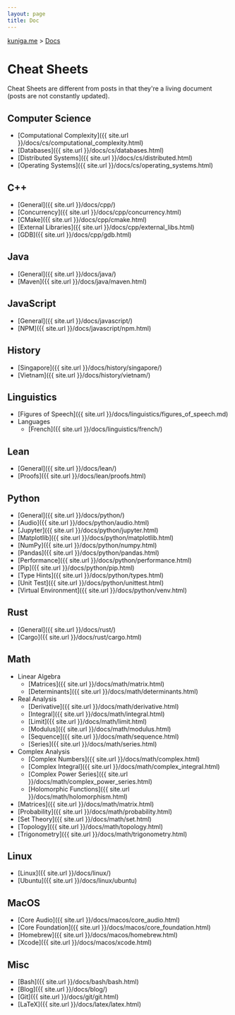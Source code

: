 ```yaml
---
layout: page
title: Doc
---
```


<p>
  <a href="{{ site.url }}">kuniga.me</a> > <a href="{{ site.url }}/docs">Docs</a>
</p>

# Cheat Sheets

Cheat Sheets are different from posts in that they're a living document (posts are not constantly updated).

## Computer Science

* [Computational Complexity]({{ site.url }}/docs/cs/computational_complexity.html)
* [Databases]({{ site.url }}/docs/cs/databases.html)
* [Distributed Systems]({{ site.url }}/docs/cs/distributed.html)
* [Operating Systems]({{ site.url }}/docs/cs/operating_systems.html)

## C++

* [General]({{ site.url }}/docs/cpp/)
* [Concurrency]({{ site.url }}/docs/cpp/concurrency.html)
* [CMake]({{ site.url }}/docs/cpp/cmake.html)
* [External Libraries]({{ site.url }}/docs/cpp/external_libs.html)
* [GDB]({{ site.url }}/docs/cpp/gdb.html)

## Java

* [General]({{ site.url }}/docs/java/)
* [Maven]({{ site.url }}/docs/java/maven.html)

## JavaScript

* [General]({{ site.url }}/docs/javascript/)
* [NPM]({{ site.url }}/docs/javascript/npm.html)

## History

* [Singapore]({{ site.url }}/docs/history/singapore/)
* [Vietnam]({{ site.url }}/docs/history/vietnam/)

## Linguistics

* [Figures of Speech]({{ site.url }}/docs/linguistics/figures_of_speech.md)
* Languages
  * [French]({{ site.url }}/docs/linguistics/french/)

## Lean

* [General]({{ site.url }}/docs/lean/)
* [Proofs]({{ site.url }}/docs/lean/proofs.html)

## Python

* [General]({{ site.url }}/docs/python/)
* [Audio]({{ site.url }}/docs/python/audio.html)
* [Jupyter]({{ site.url }}/docs/python/jupyter.html)
* [Matplotlib]({{ site.url }}/docs/python/matplotlib.html)
* [NumPy]({{ site.url }}/docs/python/numpy.html)
* [Pandas]({{ site.url }}/docs/python/pandas.html)
* [Performance]({{ site.url }}/docs/python/performance.html)
* [Pip]({{ site.url }}/docs/python/pip.html)
* [Type Hints]({{ site.url }}/docs/python/types.html)
* [Unit Test]({{ site.url }}/docs/python/unittest.html)
* [Virtual Environment]({{ site.url }}/docs/python/venv.html)

## Rust

* [General]({{ site.url }}/docs/rust/)
* [Cargo]({{ site.url }}/docs/rust/cargo.html)

## Math

* Linear Algebra
  * [Matrices]({{ site.url }}/docs/math/matrix.html)
  * [Determinants]({{ site.url }}/docs/math/determinants.html)
* Real Analysis
  * [Derivative]({{ site.url }}/docs/math/derivative.html)
  * [Integral]({{ site.url }}/docs/math/integral.html)
  * [Limit]({{ site.url }}/docs/math/limit.html)
  * [Modulus]({{ site.url }}/docs/math/modulus.html)
  * [Sequence]({{ site.url }}/docs/math/sequence.html)
  * [Series]({{ site.url }}/docs/math/series.html)
* Complex Analysis
  * [Complex Numbers]({{ site.url }}/docs/math/complex.html)
  * [Complex Integral]({{ site.url }}/docs/math/complex_integral.html)
  * [Complex Power Series]({{ site.url }}/docs/math/complex_power_series.html)
  * [Holomorphic Functions]({{ site.url }}/docs/math/holomorphism.html)
* [Matrices]({{ site.url }}/docs/math/matrix.html)
* [Probability]({{ site.url }}/docs/math/probability.html)
* [Set Theory]({{ site.url }}/docs/math/set.html)
* [Topology]({{ site.url }}/docs/math/topology.html)
* [Trigonometry]({{ site.url }}/docs/math/trigonometry.html)

## Linux

* [Linux]({{ site.url }}/docs/linux/)
* [Ubuntu]({{ site.url }}/docs/linux/ubuntu)

## MacOS

* [Core Audio]({{ site.url }}/docs/macos/core_audio.html)
* [Core Foundation]({{ site.url }}/docs/macos/core_foundation.html)
* [Homebrew]({{ site.url }}/docs/macos/homebrew.html)
* [Xcode]({{ site.url }}/docs/macos/xcode.html)

## Misc

* [Bash]({{ site.url }}/docs/bash/bash.html)
* [Blog]({{ site.url }}/docs/blog/)
* [Git]({{ site.url }}/docs/git/git.html)
* [LaTeX]({{ site.url }}/docs/latex/latex.html)
